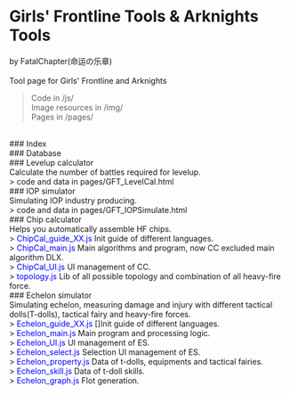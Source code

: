 # Girls' Frontline Tools & Arknights Tools<br>
by FatalChapter(命运の乐章)<br>
<br>
Tool page for Girls' Frontline and Arknights<br>
> Code in /js/<br>
> Image resources in /img/<br>
> Pages in /pages/<br>
<br>
### Index<br>
### Database<br>
### Levelup calculator<br>
Calculate the number of battles required for levelup.<br>
> code and data in pages/GFT_LevelCal.html<br>
### IOP simulator<br>
Simulating IOP industry producing.<br>
> code and data in pages/GFT_IOPSimulate.html<br>
### Chip calculator<br>
Helps you automatically assemble HF chips.<br>
> <font color="blue">ChipCal_guide_XX.js</font> Init guide of different languages.<br>
> <font color="blue">ChipCal_main.js</font> Main algorithms and program, now CC excluded main algorithm DLX.<br>
> <font color="blue">ChipCal_UI.js</font> UI management of CC.<br>
> <font color="blue">topology.js</font> Lib of all possible topology and combination of all heavy-fire force.<br>
### Echelon simulator<br>
Simulating echelon, measuring damage and injury with different tactical dolls(T-dolls), tactical fairy and heavy-fire forces.<br>
> <font color="blue">Echelon_guide_XX.js</font> []Init guide of different languages.<br>
> <font color="blue">Echelon_main.js</font> Main program and processing logic.<br>
> <font color="blue">Echelon_UI.js</font> UI management of ES.<br>
> <font color="blue">Echelon_select.js</font> Selection UI management of ES.<br>
> <font color="blue">Echelon_property.js</font> Data of t-dolls, equipments and tactical fairies.<br>
> <font color="blue">Echelon_skill.js</font> Data of t-doll skills.<br>
> <font color="blue">Echelon_graph.js</font> Flot generation.<br>